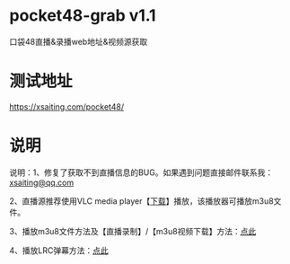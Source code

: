 # pocket48-grab v1.1
口袋48直播&amp;录播web地址&amp;视频源获取

# 测试地址
https://xsaiting.com/pocket48/

# 说明
说明：1、修复了获取不到直播信息的BUG。如果遇到问题直接邮件联系我：xsaiting@qq.com

2、直播源推荐使用VLC media player【[下载](http://www.videolan.org/)】播放，该播放器可播放m3u8文件。

3、播放m3u8文件方法及【直播录制】/【m3u8视频下载】方法：[点此](https://github.com/czy0409/pocket48-grab/wiki/%E5%A6%82%E4%BD%95%E7%94%A8VLC%E6%89%93%E5%BC%80m3u8%E6%96%87%E4%BB%B6%E5%B9%B6%E4%B8%8B%E8%BD%BD%EF%BC%88%E5%BD%95%E5%88%B6%EF%BC%89%3F%5B%E5%90%8C%E6%A0%B7%E9%80%82%E7%94%A8%E4%BA%8E%E7%9B%B4%E6%92%AD%E5%BD%95%E5%88%B6%5D)

4、播放LRC弹幕方法：[点此](https://github.com/czy0409/pocket48-grab/wiki/%E5%A6%82%E4%BD%95%E6%92%AD%E6%94%BE%E5%BD%95%E6%92%AD%E8%A7%86%E9%A2%91-%E5%BC%B9%E5%B9%95%EF%BC%9F)
